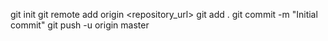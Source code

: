 git init
git remote add origin <repository_url>
git add .
git commit -m "Initial commit"
git push -u origin master
